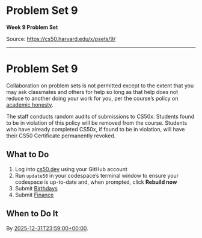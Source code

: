 # Problem Set 9

**Week 9 Problem Set**

Source: https://cs50.harvard.edu/x/psets/9/

---

# Problem Set 9

Collaboration on problem sets is not permitted except to the extent that you may ask classmates and others for help so long as that help does not reduce to another doing your work for you, per the course’s policy on [academic honesty](../../syllabus/#academic-honesty).

The staff conducts random audits of submissions to CS50x. Students found to be in violation of this policy will be removed from the course. Students who have already completed CS50x, if found to be in violation, will have their CS50 Certificate permanently revoked.

## What to Do

1. Log into [cs50.dev](https://cs50.dev) using your GitHub account
2. Run `update50` in your codespace’s terminal window to ensure your codespace is up-to-date and, when prompted, click **Rebuild now**
3. Submit [Birthdays](birthdays/)
4. Submit [Finance](finance/)

## When to Do It

By [2025-12-31T23:59:00+00:00](https://time.cs50.io/20251231T235900Z).